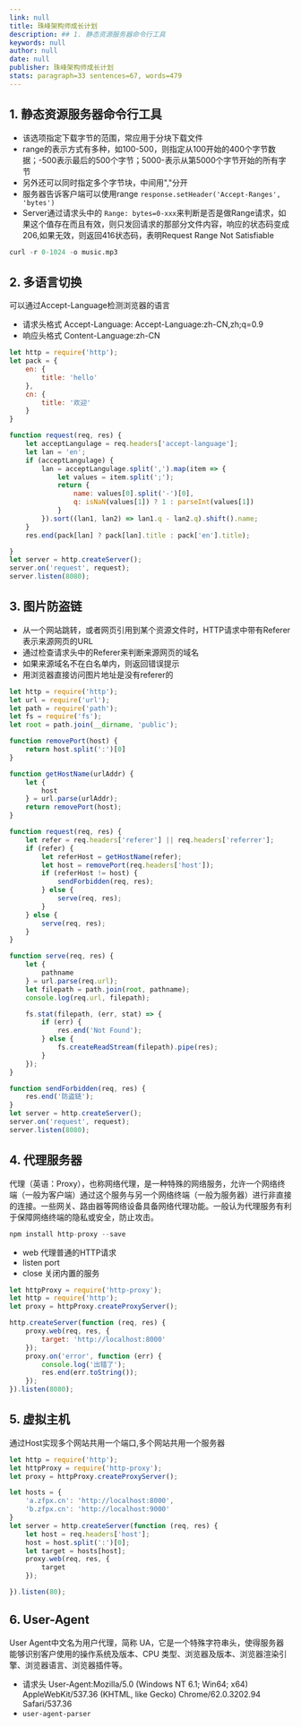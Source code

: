 ```yaml
---
link: null
title: 珠峰架构师成长计划
description: ## 1. 静态资源服务器命令行工具
keywords: null
author: null
date: null
publisher: 珠峰架构师成长计划
stats: paragraph=33 sentences=67, words=479
---
```

## 1. 静态资源服务器命令行工具

* 该选项指定下载字节的范围，常应用于分块下载文件
* range的表示方式有多种，如100-500，则指定从100开始的400个字节数据；-500表示最后的500个字节；5000-表示从第5000个字节开始的所有字节
* 另外还可以同时指定多个字节块，中间用","分开
* 服务器告诉客户端可以使用range `response.setHeader('Accept-Ranges', 'bytes')`
* Server通过请求头中的 `Range: bytes=0-xxx`来判断是否是做Range请求，如果这个值存在而且有效，则只发回请求的那部分文件内容，响应的状态码变成206,如果无效，则返回416状态码，表明Request Range Not Satisfiable

```s
curl -r 0-1024 -o music.mp3
```

## 2. 多语言切换

可以通过Accept-Language检测浏览器的语言

* 请求头格式 Accept-Language: Accept-Language:zh-CN,zh;q=0.9
* 响应头格式 Content-Language:zh-CN

```js
let http = require('http');
let pack = {
    en: {
        title: 'hello'
    },
    cn: {
        title: '欢迎'
    }
}

function request(req, res) {
    let acceptLangulage = req.headers['accept-language'];
    let lan = 'en';
    if (acceptLangulage) {
        lan = acceptLangulage.split(',').map(item => {
            let values = item.split(';');
            return {
                name: values[0].split('-')[0],
                q: isNaN(values[1]) ? 1 : parseInt(values[1])
            }
        }).sort((lan1, lan2) => lan1.q - lan2.q).shift().name;
    }
    res.end(pack[lan] ? pack[lan].title : pack['en'].title);

}
let server = http.createServer();
server.on('request', request);
server.listen(8080);
```

## 3. 图片防盗链

* 从一个网站跳转，或者网页引用到某个资源文件时，HTTP请求中带有Referer表示来源网页的URL
* 通过检查请求头中的Referer来判断来源网页的域名
* 如果来源域名不在白名单内，则返回错误提示
* 用浏览器直接访问图片地址是没有referer的

```js
let http = require('http');
let url = require('url');
let path = require('path');
let fs = require('fs');
let root = path.join(__dirname, 'public');

function removePort(host) {
    return host.split(':')[0]
}

function getHostName(urlAddr) {
    let {
        host
    } = url.parse(urlAddr);
    return removePort(host);
}

function request(req, res) {
    let refer = req.headers['referer'] || req.headers['referrer'];
    if (refer) {
        let referHost = getHostName(refer);
        let host = removePort(req.headers['host']);
        if (referHost != host) {
            sendForbidden(req, res);
        } else {
            serve(req, res);
        }
    } else {
        serve(req, res);
    }
}

function serve(req, res) {
    let {
        pathname
    } = url.parse(req.url);
    let filepath = path.join(root, pathname);
    console.log(req.url, filepath);

    fs.stat(filepath, (err, stat) => {
        if (err) {
            res.end('Not Found');
        } else {
            fs.createReadStream(filepath).pipe(res);
        }
    });
}

function sendForbidden(req, res) {
    res.end('防盗链');
}
let server = http.createServer();
server.on('request', request);
server.listen(8080);

```

## 4. 代理服务器

代理（英语：Proxy），也称网络代理，是一种特殊的网络服务，允许一个网络终端（一般为客户端）通过这个服务与另一个网络终端（一般为服务器）进行非直接的连接。一些网关、路由器等网络设备具备网络代理功能。一般认为代理服务有利于保障网络终端的隐私或安全，防止攻击。

```js
npm install http-proxy --save
```

* web 代理普通的HTTP请求
* listen port
* close 关闭内置的服务

```js
let httpProxy = require('http-proxy');
let http = require('http');
let proxy = httpProxy.createProxyServer();

http.createServer(function (req, res) {
    proxy.web(req, res, {
        target: 'http://localhost:8000'
    });
    proxy.on('error', function (err) {
        console.log('出错了');
        res.end(err.toString());
    });
}).listen(8080);
```

## 5. 虚拟主机

通过Host实现多个网站共用一个端口,多个网站共用一个服务器

```js
let http = require('http');
let httpProxy = require('http-proxy');
let proxy = httpProxy.createProxyServer();

let hosts = {
    'a.zfpx.cn': 'http://localhost:8000',
    'b.zfpx.cn': 'http://localhost:9000'
}
let server = http.createServer(function (req, res) {
    let host = req.headers['host'];
    host = host.split(':')[0];
    let target = hosts[host];
    proxy.web(req, res, {
        target
    });

}).listen(80);
```

## 6. User-Agent

User Agent中文名为用户代理，简称 UA，它是一个特殊字符串头，使得服务器能够识别客户使用的操作系统及版本、CPU 类型、浏览器及版本、浏览器渲染引擎、浏览器语言、浏览器插件等。

* 请求头 User-Agent:Mozilla/5.0 (Windows NT 6.1; Win64; x64) AppleWebKit/537.36 (KHTML, like Gecko) Chrome/62.0.3202.94 Safari/537.36
* `user-agent-parser`
